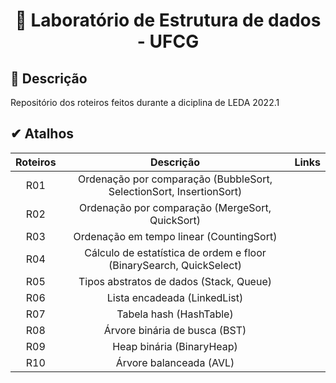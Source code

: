 <h1 align="center">
  <p> 🎲 Laboratório de Estrutura de dados - UFCG </p>
</h1>

## 📝 Descrição

Repositório dos roteiros feitos durante a diciplina de LEDA 2022.1

## ✔ Atalhos

Roteiros | Descrição | Links
:--: | :--: | :--:
R01 | Ordenação por comparação (BubbleSort, SelectionSort, InsertionSort) | 
R02 | Ordenação por comparação (MergeSort, QuickSort) |
R03 | Ordenação em tempo linear (CountingSort) |
R04 | Cálculo de estatística de ordem e floor (BinarySearch, QuickSelect) |
R05 | Tipos abstratos de dados (Stack, Queue) |
R06 | Lista encadeada (LinkedList) |
R07 | Tabela hash (HashTable) |
R08 | Árvore binária de busca (BST) |
R09 | Heap binária (BinaryHeap) |
R10 | Árvore balanceada (AVL) |
